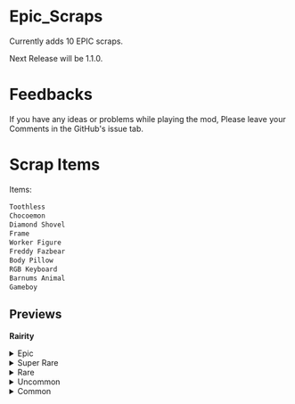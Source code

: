 # Epic_Scraps

Currently adds 10 EPIC scraps.

Next Release will be 1.1.0.

# Feedbacks  

If you have any ideas or problems while playing the mod, Please leave your Comments in the GitHub's issue tab.	



# Scrap Items
Items:

    Toothless
    Chocoemon
    Diamond Shovel
    Frame
    Worker Figure
    Freddy Fazbear
    Body Pillow
    RGB Keyboard
    Barnums Animal
    Gameboy

## Previews
<b>Rairity</b>

<details> <summary> Epic </summary>
    
**Rarely appears. Hardly appears in free moons.** 
    
    Diamond Shovel
![Diamond Shovel](https://raw.githubusercontent.com/CRAZY-puppy/Epic-Scraps/main/Preview/Diamond%20Shovel.png)
**From another dimension, for ULTIMATE self-defense!**
    
    Frame
![Frame](https://raw.githubusercontent.com/CRAZY-puppy/Epic-Scraps/main/Preview/Frame.png)  
**It's a frame, I promise.**
</details>

<details> <summary>Super Rare</summary>

**Occasionally appears. Rarely appears in free moons.** 
    
    Freddy Fazbear
![Freddy Fazbear](https://raw.githubusercontent.com/CRAZY-puppy/Epic-Scraps/main/Preview/Freddy%20Fazbear.png)  
**O Cholera, Czy To Freddy Fazbear?**

    Body Pillow
![Body Pillow](https://raw.githubusercontent.com/CRAZY-puppy/Epic-Scraps/main/Preview/Body%20Pillow.png)  
**For Exhastued workers....**
</details>

<details> <summary>Rare</summary>
    
**Sometimes appears. Occasionally appears in free moons.**  
    
    Gameboy
![Gameboy](https://raw.githubusercontent.com/CRAZY-puppy/Epic-Scraps/main/Preview/Gameboy.png)  
**Sorry. But you can't play Tetris :(**

    RGB Keyboard
![RGB Keyboard](https://raw.githubusercontent.com/CRAZY-puppy/Epic-Scraps/main/Preview/RGB%20Keyboard.png)  
**RGB Lights!**
</details>

<details> <summary>Uncommon</summary>

**Appears often.**
    
    Toothless
![Toothless](https://raw.githubusercontent.com/CRAZY-puppy/Epic-Scraps/main/Preview/Toothless.png)  
**He's not dancing, but still cool**

    Worker Figure
![Worker Figure](https://raw.githubusercontent.com/CRAZY-puppy/Epic-Scraps/main/Preview/Worker%20Figure.png)  
**Cute miniature.**
</details>

<details> <summary>Common</summary>

**Appears most often.**
    
    Barnums Animal
![Barnums Animal](https://raw.githubusercontent.com/CRAZY-puppy/Epic-Scraps/main/Preview/Barnums%20Animal.png)  
**Good Source of CALCUIM.**

    Chocoemon
![Chocoemon](https://raw.githubusercontent.com/CRAZY-puppy/Epic-Scraps/main/Preview/Chocoemon.png)  
**Don't overdo it. Take this.**
</details>
